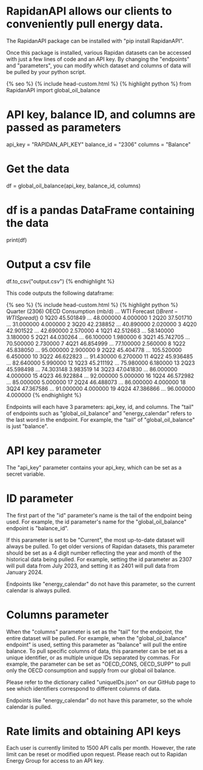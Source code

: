 # RapidanAPI allows our clients to conveniently pull energy data.

The RapidanAPI package can be installed with "pip install RapidanAPI".

Once this package is installed, various Rapidan datasets can be accessed with just a few lines of code and an API key. By changing the "endpoints" and "parameters", you can modify which dataset and columns of data will be pulled by your python script.

{% seo %} {% include head-custom.html %}
{% highlight python %}
from RapidanAPI import global_oil_balance

# API key, balance ID, and columns are passed as parameters
api_key = "RAPIDAN_API_KEY"
balance_id = "2306"
columns = "Balance"

# Get the data
df = global_oil_balance(api_key, balance_id, columns)

# df is a pandas DataFrame containing the data
print(df)

# Output a csv file
df.to_csv("output.csv")
{% endhighlight %}

This code outputs the following dataframe:

{% seo %} {% include head-custom.html %}
{% highlight python %}
   Quarter (2306)  OECD Consumption (mb/d)  ...  WTI Forecast ($)  Brent-WTI Spread ($)
0            1Q20                45.501849  ...         48.000000              4.000000
1            2Q20                37.501710  ...         31.000000              4.000000
2            3Q20                42.238852  ...         40.890000              2.020000
3            4Q20                42.901522  ...         42.690000              2.570000
4            1Q21                42.512663  ...         58.140000              3.180000
5            2Q21                44.030264  ...         66.100000              1.980000
6            3Q21                45.742705  ...         70.500000              2.730000
7            4Q21                46.854999  ...         77.100000              2.560000
8            1Q22                45.838050  ...         95.000000              2.900000
9            2Q22                45.404778  ...        105.520000              6.450000
10           3Q22                46.622823  ...         91.430000              6.270000
11           4Q22                45.936485  ...         82.640000              5.990000
12           1Q23                45.211192  ...         75.980000              6.180000
13           2Q23                45.598498  ...         74.303148              3.983519
14           3Q23                47.041830  ...         86.000000              4.000000
15           4Q23                46.922884  ...         92.000000              5.000000
16           1Q24                46.572982  ...         85.000000              5.000000
17           2Q24                46.488073  ...         86.000000              4.000000
18           3Q24                47.367586  ...         91.000000              4.000000
19           4Q24                47.386866  ...         96.000000              4.000000
{% endhighlight %}

Endpoints will each have 3 parameters: api_key, id, and columns. The "tail" of endpoints such as "global_oil_balance" and "energy_calendar" refers to the last word in the endpoint. For example, the "tail" of "global_oil_balance" is just "balance".

# API key parameter
The "api_key" parameter contains your api_key, which can be set as a secret variable.

# ID parameter
The first part of the "id" parameter's name is the tail of the endpoint being used. For example, the id parameter's name for the "global_oil_balance" endpoint is "balance_id".

If this parameter is set to be "Current", the most up-to-date dataset will always be pulled. To get older versions of Rapidan datasets, this parameter should be set as a 4 digit number reflecting the year and month of the historical data being pulled. For example, setting the id parameter as 2307 will pull data from July 2023, and setting it as 2401 will pull data from January 2024.

Endpoints like "energy_calendar" do not have this parameter, so the current calendar is always pulled.

# Columns parameter
When the "columns" parameter is set as the "tail" for the endpoint, the entire dataset will be pulled. For example, when the "global_oil_balance" endpoint" is used, setting this parameter as "balance" will pull the entire balance. To pull specific columns of data, this parameter can be set as a unique identifier, or as multiple unique IDs separated by commas. For example, the parameter can be set as "OECD_CONS, OECD_SUPP" to pull only the OECD consumption and supply from our global oil balance.

Please refer to the dictionary called "uniqueIDs.json" on our GitHub page to see which identifiers correspond to different columns of data. 

Endpoints like "energy_calendar" do not have this parameter, so the whole calendar is pulled.

# Rate limits and obtaining API keys
Each user is currently limited to 1500 API calls per month. However, the rate limit can be reset or modified upon request. Please reach out to Rapidan Energy Group for access to an API key.
